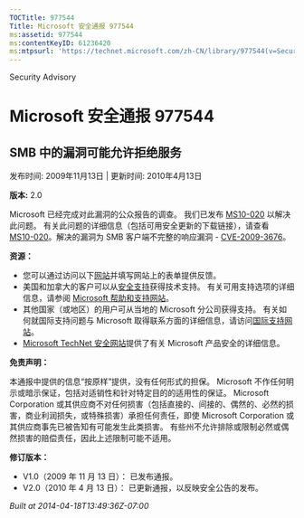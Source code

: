 ```yaml
---
TOCTitle: 977544
Title: Microsoft 安全通报 977544
ms:assetid: 977544
ms:contentKeyID: 61236420
ms:mtpsurl: 'https://technet.microsoft.com/zh-CN/library/977544(v=Security.10)'
---
```


Security Advisory

Microsoft 安全通报 977544
=========================

SMB 中的漏洞可能允许拒绝服务
----------------------------

发布时间: 2009年11月13日 | 更新时间: 2010年4月13日

**版本:** 2.0

Microsoft 已经完成对此漏洞的公众报告的调查。 我们已发布 [MS10-020](http://go.microsoft.com/fwlink/?linkid=184663) 以解决此问题。 有关此问题的详细信息（包括可用安全更新的下载链接），请查看 [MS10-020](http://go.microsoft.com/fwlink/?linkid=184663)。解决的漏洞为 SMB 客户端不完整的响应漏洞 - [CVE-2009-3676](http://www.cve.mitre.org/cgi-bin/cvename.cgi?name=cve-2009-3676)。

**资源：**

-   您可以通过访问以下[网站](https://support.microsoft.com/common/survey.aspx?scid=sw;en;1257&amp;showpage=1&amp;ws=technet&amp;sd=tech)并填写网站上的表单提供反馈。
-   美国和加拿大的客户可以从[安全支持](http://go.microsoft.com/fwlink/?linkid=21131)获得技术支持。 有关可用支持选项的详细信息，请参阅 [Microsoft 帮助和支持网站](http://support.microsoft.com/)。
-   其他国家（或地区）的用户可从当地的 Microsoft 分公司获得支持。 有关如何就国际支持问题与 Microsoft 取得联系方面的详细信息，请访问[国际支持网站](http://go.microsoft.com/fwlink/?linkid=21155)。
-   [Microsoft TechNet 安全网站](http://go.microsoft.com/fwlink/?linkid=21132)提供了有关 Microsoft 产品安全的详细信息。

**免责声明：**

本通报中提供的信息“按原样”提供，没有任何形式的担保。 Microsoft 不作任何明示或暗示保证，包括对适销性和针对特定目的的适用性的保证。 Microsoft Corporation 或其供应商不对任何损害（包括直接的、间接的、偶然的、必然的损害，商业利润损失，或特殊损害）承担任何责任，即使 Microsoft Corporation 或其供应商事先已被告知有可能发生此类损害。 有些州不允许排除或限制必然或偶然损害的赔偿责任，因此上述限制可能不适用。

**修订版本：**

-   V1.0（2009 年 11 月 13 日）： 已发布通报。
-   V2.0（2010 年 4 月 13 日）： 已更新通报，以反映安全公告的发布。

*Built at 2014-04-18T13:49:36Z-07:00*
